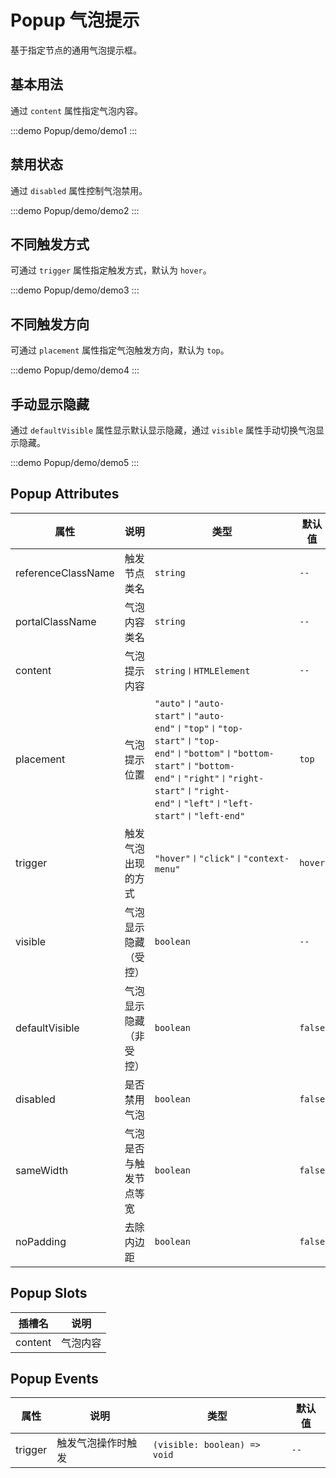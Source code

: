 # Popup 气泡提示

基于指定节点的通用气泡提示框。

## 基本用法

通过 `content` 属性指定气泡内容。

:::demo
Popup/demo/demo1
:::

## 禁用状态

通过 `disabled` 属性控制气泡禁用。

:::demo
Popup/demo/demo2
:::

## 不同触发方式

可通过 `trigger` 属性指定触发方式，默认为 `hover`。

:::demo
Popup/demo/demo3
:::

## 不同触发方向

可通过 `placement` 属性指定气泡触发方向，默认为 `top`。

:::demo
Popup/demo/demo4
:::

## 手动显示隐藏

通过 `defaultVisible` 属性显示默认显示隐藏，通过 `visible` 属性手动切换气泡显示隐藏。

:::demo
Popup/demo/demo5
:::

## Popup Attributes

| 属性            | 说明         | 类型                  | 默认值 |
| --------------- | ------------ | --------------------- | ------ |
| referenceClassName | 触发节点类名 | `string`              | `--`   |
| portalClassName | 气泡内容类名 | `string`              | `--`   |
| content         | 气泡提示内容 | `string〡HTMLElement` | `--`   |
| placement     | 气泡提示位置 | `"auto"〡"auto-start"〡"auto-end"〡"top"〡"top-start"〡"top-end"〡"bottom"〡"bottom-start"〡"bottom-end"〡"right"〡"right-start"〡"right-end"〡"left"〡"left-start"〡"left-end"`       | `top`   |
| trigger     | 触发气泡出现的方式 | `"hover"〡"click"〡"context-menu"`       | `hover`   |
| visible     | 气泡显示隐藏（受控） | `boolean`       | `--`   |
| defaultVisible     | 气泡显示隐藏（非受控） | `boolean`       | `false`   |
| disabled     | 是否禁用气泡 | `boolean`       | `false`   |
| sameWidth     | 气泡是否与触发节点等宽 | `boolean`       | `false`   |
| noPadding     | 去除内边距 | `boolean`       | `false`   |

## Popup Slots

| 插槽名      | 说明                   |
| --------- | ---------------------- |
| content | 气泡内容 |

## Popup Events

| 属性    | 说明               | 类型                         | 默认值 |
| ------- | ------------------ | ---------------------------- | ------ |
| trigger | 触发气泡操作时触发 | `(visible: boolean) => void` | `--`   |
